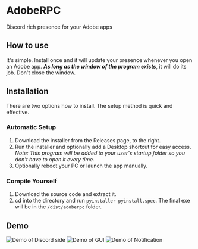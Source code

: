 # AdobeRPC
Discord rich presence for your Adobe apps

## How to use
It's simple. Install once and it will update your presence whenever you open an Adobe app. **_As long as the window of the program exists_**, it will do its job. Don't close the window.

## Installation
There are two options how to install. The setup method is quick and effective.

### Automatic Setup
1. Download the installer from the Releases page, to the right. 
2. Run the installer and optionally add a Desktop shortcut for easy access.
   _Note: This program will be added to your user's startup folder so you don't have to open it every time._
3. Optionally reboot your PC or launch the app manually.

### Compile Yourself
1. Download the source code and extract it.
2. cd into the directory and run ``pyinstaller pyinstall.spec``. The final exe will be in the ``/dist/adoberpc`` folder.

## Demo


![Demo of Discord side](https://i.imgur.com/1ocs4q9.png)
![Demo of GUI](https://i.imgur.com/7ZeeURv.png)
![Demo of Notification](https://i.imgur.com/qVhm8WY.png)

